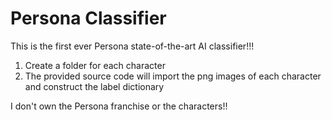 # Persona Classifier
This is the first ever Persona state-of-the-art AI classifier!!!

1. Create a folder for each character
2. The provided source code will import the png images of each character
and construct the label dictionary

I don't own the Persona franchise or the characters!!
